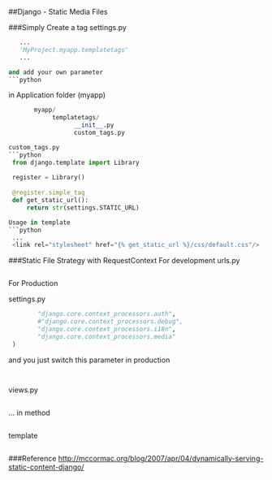 
##Django - Static Media Files

###Simply Create a tag
settings.py
```python
   ...
   'MyProject.myapp.templatetags'
   ...

and add your own parameter
```python
 ```
in Application folder (myapp)
```python
       myapp/
            templatetags/
                  __init__.py
                  custom_tags.py

custom_tags.py
```python
 from django.template import Library
 
 register = Library()
 
 @register.simple_tag
 def get_static_url():
     return str(settings.STATIC_URL)

Usage in template
```python
 ...
 <link rel="stylesheet" href="{% get_static_url %}/css/default.css"/>
 ```

###Static File Strategy with RequestContext
For development
urls.py
```python
 ```
For Production

settings.py
```python
        "django.core.context_processors.auth",
        #"django.core.context_processors.debug",
        "django.core.context_processors.i18n",
        "django.core.context_processors.media"
 )
 ```
and you just switch this parameter in production
```python
 ```
```python
 ```
views.py
```python
 ```
... in method
```python
 ```

template
```python
 ```

###Reference
http://mccormac.org/blog/2007/apr/04/dynamically-serving-static-content-django/




